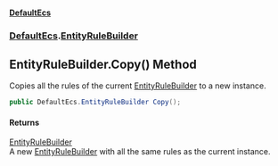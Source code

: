 #### [DefaultEcs](./index.md 'index')
### [DefaultEcs](./DefaultEcs.md 'DefaultEcs').[EntityRuleBuilder](./DefaultEcs-EntityRuleBuilder.md 'DefaultEcs.EntityRuleBuilder')
## EntityRuleBuilder.Copy() Method
Copies all the rules of the current [EntityRuleBuilder](./DefaultEcs-EntityRuleBuilder.md 'DefaultEcs.EntityRuleBuilder') to a new instance.  
```csharp
public DefaultEcs.EntityRuleBuilder Copy();
```
#### Returns
[EntityRuleBuilder](./DefaultEcs-EntityRuleBuilder.md 'DefaultEcs.EntityRuleBuilder')  
A new [EntityRuleBuilder](./DefaultEcs-EntityRuleBuilder.md 'DefaultEcs.EntityRuleBuilder') with all the same rules as the current instance.  
